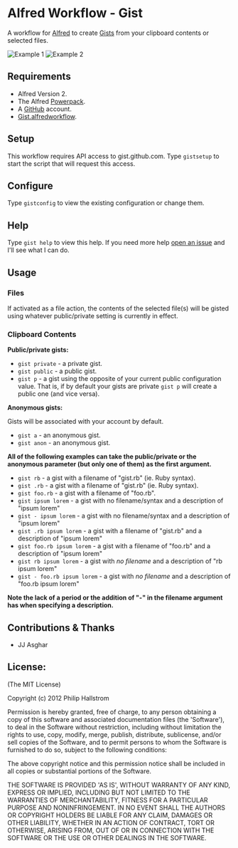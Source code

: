 # Alfred Workflow - Gist

A workflow for [Alfred](http://www.alfredapp.com/) to create [Gists](https://gist.github.com/) from your clipboard contents or selected files.

![Example 1](https://raw.github.com/phallstrom/AlfredGist/master/screenshots/1.png)
![Example 2](https://raw.github.com/phallstrom/AlfredGist/master/screenshots/2.png)

## Requirements

- Alfred Version 2.
- The Alfred [Powerpack](http://www.alfredapp.com/powerpack/).
- A [GitHub](http://github.com) account.
- [Gist.alfredworkflow](Gist.alfredworkflow?raw=true).

## Setup

This workflow requires API access to gist.github.com.  Type `gistsetup` to
start the script that will request this access.

## Configure

Type `gistconfig` to view the existing configuration or change them.

## Help

Type `gist help` to view this help. If you need more help
[open an issue](https://github.com/phallstrom/AlfredGist/issues) and I'll see what I can do.

## Usage

### Files

If activated as a file action, the contents of the selected file(s) will be gisted using whatever public/private setting is currently in effect.

### Clipboard Contents

**Public/private gists:**

* `gist private` - a private gist.
* `gist public` - a public gist.
* `gist p` - a gist using the opposite of your current public configuration value. That is, if by default your gists are private `gist p` will create a public one (and vice versa).

**Anonymous gists:**

Gists will be associated with your account by default.

* `gist a` - an anonymous gist.
* `gist anon` - an anonymous gist.

**All of the following examples can take the public/private or the anonymous parameter (but only one of them) as the first argument.**

* `gist rb` - a gist with a filename of "gist.rb" (ie. Ruby syntax).
* `gist .rb` - a gist with a filename of "gist.rb" (ie. Ruby syntax). 
* `gist foo.rb` - a gist with a filename of "foo.rb". 
* `gist ipsum lorem` - a gist with no filename/syntax and a description of "ipsum lorem"
* `gist - ipsum lorem` - a gist with no filename/syntax and a description of "ipsum lorem"
* `gist .rb ipsum lorem` - a gist with a filename of "gist.rb" and a description of "ipsum lorem"
* `gist foo.rb ipsum lorem` - a gist with a filename of "foo.rb" and a description of "ipsum lorem"
* `gist rb ipsum lorem` - a gist with *no filename* and a description of "rb ipsum lorem"
* `gist - foo.rb ipsum lorem` - a gist with *no filename* and a description of "foo.rb ipsum lorem"

**Note the lack of a period or the addition of "-" in the filename argument has when specifying a description.**

## Contributions & Thanks

* JJ Asghar

## License:

(The MIT License)

Copyright (c) 2012 Philip Hallstrom

Permission is hereby granted, free of charge, to any person obtaining
a copy of this software and associated documentation files (the
'Software'), to deal in the Software without restriction, including
without limitation the rights to use, copy, modify, merge, publish,
distribute, sublicense, and/or sell copies of the Software, and to
permit persons to whom the Software is furnished to do so, subject to
the following conditions:

The above copyright notice and this permission notice shall be
included in all copies or substantial portions of the Software.

THE SOFTWARE IS PROVIDED 'AS IS', WITHOUT WARRANTY OF ANY KIND,
EXPRESS OR IMPLIED, INCLUDING BUT NOT LIMITED TO THE WARRANTIES OF
MERCHANTABILITY, FITNESS FOR A PARTICULAR PURPOSE AND NONINFRINGEMENT.
IN NO EVENT SHALL THE AUTHORS OR COPYRIGHT HOLDERS BE LIABLE FOR ANY
CLAIM, DAMAGES OR OTHER LIABILITY, WHETHER IN AN ACTION OF CONTRACT,
TORT OR OTHERWISE, ARISING FROM, OUT OF OR IN CONNECTION WITH THE
SOFTWARE OR THE USE OR OTHER DEALINGS IN THE SOFTWARE.

